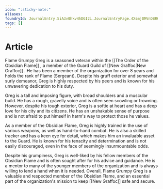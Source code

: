 ```yaml
---
icon: ":sticky-note:"
aliases: 
foundryId: JournalEntry.5iA3v0hkv4hDGI2i.JournalEntryPage.4XsmjOMVnDBRQqqf
tags: []
---
```


# Article
Flame Grumpy Greg is a seasoned veteran within the [[The Order of the Obsidian Flame]] , a member of the Guard Guild of [[New Graffoc|New Graffoc]] . He has been a member of the organization for over 8 years and holds the rank of Flame (Sergeant). Despite his gruff exterior and somewhat surly demeanor, Greg is highly respected by his peers and is known for his unwavering dedication to his duty.

Greg is a tall and imposing figure, with broad shoulders and a muscular build. He has a rough, gravelly voice and is often seen scowling or frowning. However, despite his tough exterior, Greg is a softie at heart and has a deep love for his city and its citizens. He has an unshakable sense of purpose and is not afraid to put himself in harm's way to protect those he values.

As a member of the Obsidian Flame, Greg is highly trained in the use of various weapons, as well as hand-to-hand combat. He is also a skilled tracker and has a keen eye for detail, which makes him an invaluable asset to the Guard. He is known for his tenacity and determination and is not easily discouraged, even in the face of seemingly insurmountable odds.

Despite his grumpiness, Greg is well-liked by his fellow members of the Obsidian Flame and is often sought after for his advice and guidance. He is a mentor to many of the younger members of the organization and is always willing to lend a hand when it is needed. Overall, Flame Grumpy Greg is a valuable and respected member of the Obsidian Flame, and an essential part of the organization's mission to keep [[New Graffoc]] safe and secure.